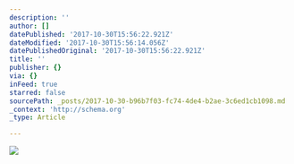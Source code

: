 ```yaml
---
description: ''
author: []
datePublished: '2017-10-30T15:56:22.921Z'
dateModified: '2017-10-30T15:56:14.056Z'
datePublishedOriginal: '2017-10-30T15:56:22.921Z'
title: ''
publisher: {}
via: {}
inFeed: true
starred: false
sourcePath: _posts/2017-10-30-b96b7f03-fc74-4de4-b2ae-3c6ed1cb1098.md
_context: 'http://schema.org'
_type: Article

---
```

![](https://the-grid-user-content.s3-us-west-2.amazonaws.com/48d735e9-d8a2-494e-b729-c87fde6dc361.jpg)